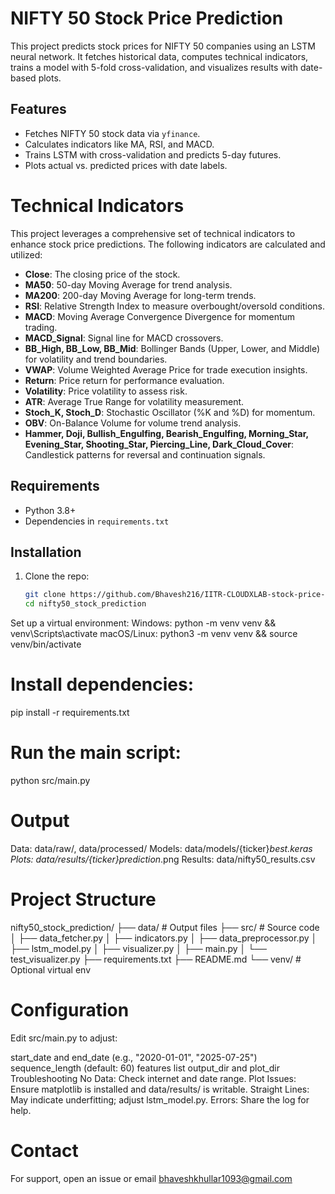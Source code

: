 # NIFTY 50 Stock Price Prediction

This project predicts stock prices for NIFTY 50 companies using an LSTM neural network. It fetches historical data, computes technical indicators, trains a model with 5-fold cross-validation, and visualizes results with date-based plots.

## Features
- Fetches NIFTY 50 stock data via `yfinance`.
- Calculates indicators like MA, RSI, and MACD.
- Trains LSTM with cross-validation and predicts 5-day futures.
- Plots actual vs. predicted prices with date labels.

# Technical Indicators
This project leverages a comprehensive set of technical indicators to enhance stock price predictions. The following indicators are calculated and utilized:
- **Close**: The closing price of the stock.
- **MA50**: 50-day Moving Average for trend analysis.
- **MA200**: 200-day Moving Average for long-term trends.
- **RSI**: Relative Strength Index to measure overbought/oversold conditions.
- **MACD**: Moving Average Convergence Divergence for momentum trading.
- **MACD_Signal**: Signal line for MACD crossovers.
- **BB_High, BB_Low, BB_Mid**: Bollinger Bands (Upper, Lower, and Middle) for volatility and trend boundaries.
- **VWAP**: Volume Weighted Average Price for trade execution insights.
- **Return**: Price return for performance evaluation.
- **Volatility**: Price volatility to assess risk.
- **ATR**: Average True Range for volatility measurement.
- **Stoch_K, Stoch_D**: Stochastic Oscillator (%K and %D) for momentum.
- **OBV**: On-Balance Volume for volume trend analysis.
- **Hammer, Doji, Bullish_Engulfing, Bearish_Engulfing, Morning_Star, Evening_Star, Shooting_Star, Piercing_Line,          Dark_Cloud_Cover**: Candlestick patterns for reversal and continuation signals.

## Requirements
- Python 3.8+
- Dependencies in `requirements.txt`

## Installation
1. Clone the repo:
   ```bash
   git clone https://github.com/Bhavesh216/IITR-CLOUDXLAB-stock-price-prediction.git
   cd nifty50_stock_prediction
Set up a virtual environment:
Windows: python -m venv venv && venv\Scripts\activate
macOS/Linux: python3 -m venv venv && source venv/bin/activate
# Install dependencies:
pip install -r requirements.txt
# Run the main script:
python src/main.py
# Output
Data: data/raw/, data/processed/
Models: data/models/{ticker}_best_*.keras
Plots: data/results/{ticker}_prediction_*.png
Results: data/nifty50_results.csv

# Project Structure
nifty50_stock_prediction/
├── data/           # Output files
├── src/            # Source code
│   ├── data_fetcher.py
│   ├── indicators.py
│   ├── data_preprocessor.py
│   ├── lstm_model.py
│   ├── visualizer.py
│   ├── main.py
│   └── test_visualizer.py
├── requirements.txt
├── README.md
└── venv/           # Optional virtual env

# Configuration
Edit src/main.py to adjust:

start_date and end_date (e.g., "2020-01-01", "2025-07-25")
sequence_length (default: 60)
features list
output_dir and plot_dir
Troubleshooting
No Data: Check internet and date range.
Plot Issues: Ensure matplotlib is installed and data/results/ is writable.
Straight Lines: May indicate underfitting; adjust lstm_model.py.
Errors: Share the log for help.


# Contact
For support, open an issue or email bhaveshkhullar1093@gmail.com